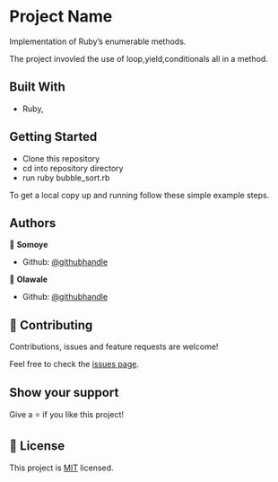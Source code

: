 # Project Name

Implementation of Ruby’s enumerable methods.


The project invovled the use of loop,yield,conditionals all in a method.

## Built With

- Ruby,

## Getting Started

- Clone this repository
- cd into repository directory
- run ruby bubble_sort.rb


To get a local copy up and running follow these simple example steps.

## Authors

👤 **Somoye**

- Github: [@githubhandle](https://github.com/somoye123)

👤 **Olawale**

- Github: [@githubhandle](https://github.com/OlawaleJoseph)

## 🤝 Contributing

Contributions, issues and feature requests are welcome!

Feel free to check the [issues page](issues/).

## Show your support

Give a ⭐️ if you like this project!

## 📝 License

This project is [MIT](lic.url) licensed.
